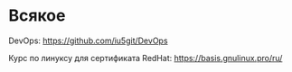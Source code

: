 # Всякое

DevOps: https://github.com/iu5git/DevOps

Курс по линуксу для сертификата RedHat: https://basis.gnulinux.pro/ru/
